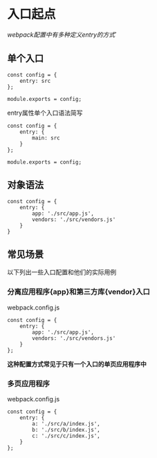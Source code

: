 # 入口起点

*webpack配置中有多种定义entry的方式*`

## 单个入口

```
const config = {
    entry: src
};

module.exports = config;
```

entry属性单个入口语法简写
```
const config = {
    entry: {
        main: src
    }
};

module.exports = config;
```

## 对象语法
```
const config = {
    entry: {
        app: './src/app.js',
        vendors: './src/vendors.js'
    }
}
```

## 常见场景
以下列出一些入口配置和他们的实际用例

### 分离应用程序{app}和第三方库{vendor}入口
webpack.config.js
```
const config = {
    entry: {
        app: './src/app.js',
        vendors: './src/vendors.js'
    }
};
```
**这种配置方式常见于只有一个入口的单页应用程序中**

### 多页应用程序
webpack.config.js
```
const config = {
    entry: {
        a: './src/a/index.js',
        b: './src/b/index.js',
        c: './src/c/index.js',
    }
};
```